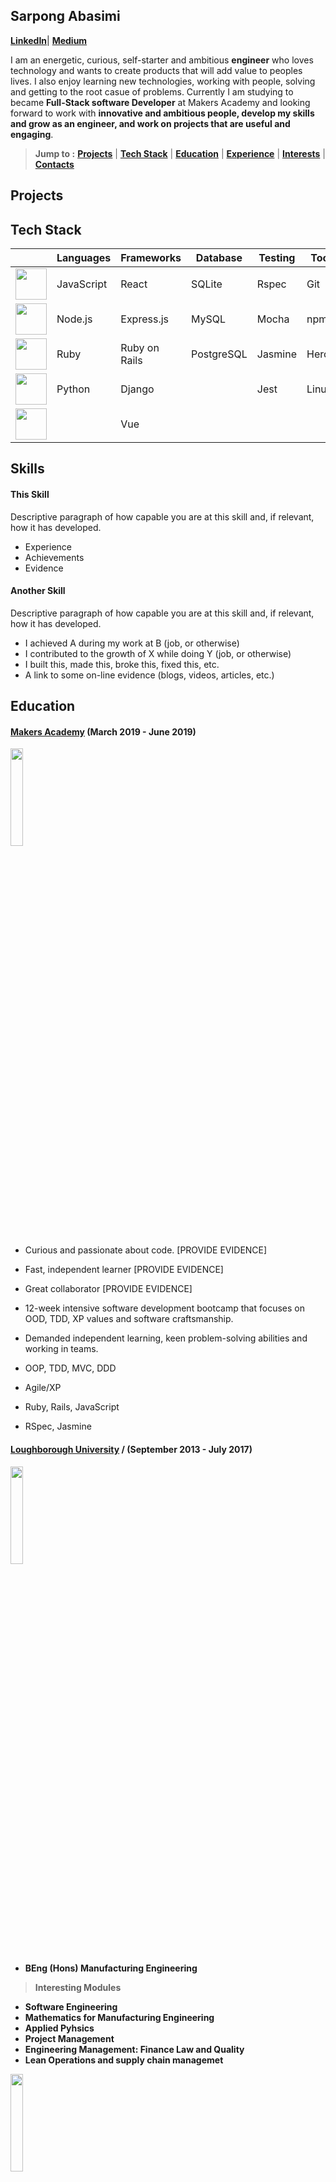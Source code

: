 ## Sarpong Abasimi
**[LinkedIn](https://uk.linkedin.com/in/sarpong-abasimi-353380163)**| **[Medium](https://medium.com/@1550707241489)**

I am an energetic, curious, self-starter and ambitious  **engineer** who loves technology and wants to create products that will add value to peoples lives. I also enjoy learning new technologies, working with people, solving and getting to the root casue of problems. Currently I am studying to became **Full-Stack software Developer** at Makers Academy and looking forward to work with **innovative and ambitious people, develop my skills and grow as an engineer, and work on projects that are useful and engaging**.

> **Jump to :** **[Projects](#projects)** | **[Tech Stack](#tech-stack)** | **[Education](#education)** | **[Experience](#experience)** | **[Interests](#interests)** | **[Contacts](#contacts)**



## Projects

## Tech Stack
|     | **Languages** |**Frameworks**|**Database**|**Testing**|**Tools**|**Design**|
|-----|-------------- |--------------|------------|-----------|---------|----------|
|<img src='https://user-images.githubusercontent.com/37377831/55037461-c586ec80-5015-11e9-8759-f4b12c778245.png' width='50'>| JavaScript|React | SQLite | Rspec | Git | AdobeXD |
|<img src='https://user-images.githubusercontent.com/37377831/55038471-d6852d00-5018-11e9-9456-4c513770b88c.png' width='50'>| Node.js | Express.js | MySQL | Mocha | npm | PhotoShop |
|<img src='https://user-images.githubusercontent.com/37377831/55039168-0f260600-501b-11e9-92b1-6bdae28d88c9.png' width='50'>| Ruby |Ruby on Rails | PostgreSQL | Jasmine | Heroku | Adobe Illustrator |
|<img src='https://user-images.githubusercontent.com/37377831/55039424-f66a2000-501b-11e9-801a-837f8db5f0cb.png' width='50'>| Python | Django |              | Jest | Linux |  |
| <img src='https://user-images.githubusercontent.com/37377831/55039685-0fbf9c00-501d-11e9-8a9b-69d6d8dbc628.png' width='50'> |             | Vue  |       |  |   | |


## Skills

#### This Skill

Descriptive paragraph of how capable you are at this skill and, if relevant, how it has developed.

- Experience
- Achievements
- Evidence

#### Another Skill

Descriptive paragraph of how capable you are at this skill and, if relevant, how it has developed.

- I achieved A during my work at B (job, or otherwise)
- I contributed to the growth of X while doing Y (job, or otherwise)
- I built this, made this, broke this, fixed this, etc.
- A link to some on-line evidence (blogs, videos, articles, etc.)

## Education

#### [Makers Academy](https://makers.tech) (March 2019 - June 2019)

<img src='https://user-images.githubusercontent.com/37377831/55031000-86e93600-5005-11e9-9014-cb1e6b54b081.png' width='20%'>

- Curious and passionate about code. [PROVIDE EVIDENCE]
- Fast, independent learner [PROVIDE EVIDENCE]
- Great collaborator [PROVIDE EVIDENCE]
- 12-week intensive software development bootcamp that focuses on OOD, TDD, XP values and software craftsmanship.
- Demanded independent learning, keen problem-solving abilities and working in teams.

- OOP, TDD, MVC, DDD
- Agile/XP
- Ruby, Rails, JavaScript
- RSpec, Jasmine

#### [Loughborough University](https://www.lboro.ac.uk) / **(September 2013 - July 2017)**
<img src='https://user-images.githubusercontent.com/37377831/55031967-c6b11d00-5007-11e9-876d-b0e9598bb8f0.png' width='20%'>

- **BEng (Hons) Manufacturing Engineering** 
> **Interesting Modules**
- **Software Engineering**
- **Mathematics for Manufacturing Engineering**
- **Applied Pyhsics**
- **Project Management**
- **Engineering Management: Finance Law and Quality**
- **Lean Operations and supply chain managemet**

<img src='https://user-images.githubusercontent.com/37377831/55033535-4f7d8800-500b-11e9-94ed-5f177aa34f35.png' width='20%'>

- CS50 Introduction to Computer Science | Online Course
- Python3
- Data Structure And Algorithms

#### [Liceo Scientifico Giorgione](https://www.liceogiorgione.gov.it), Italy (2009 - 2012)


## Experience

## Interests

## Contacts

**Company Name** (start_date to end_date)    
*Your job title*  
**Company Name** (start_date to end_date)   
*Your job title*  
